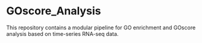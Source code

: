 # GOscore_Analysis
 This repository contains a modular pipeline for GO enrichment and GOscore analysis based on time-series RNA-seq data.
